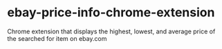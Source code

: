 # ebay-price-info-chrome-extension
Chrome extension that displays the highest, lowest, and average price of the searched for item on ebay.com
